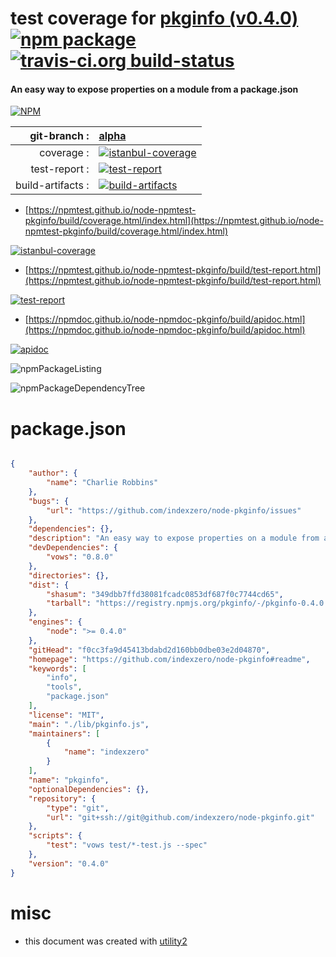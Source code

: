 # test coverage for  [pkginfo (v0.4.0)](https://github.com/indexzero/node-pkginfo#readme)  [![npm package](https://img.shields.io/npm/v/npmtest-pkginfo.svg?style=flat-square)](https://www.npmjs.org/package/npmtest-pkginfo) [![travis-ci.org build-status](https://api.travis-ci.org/npmtest/node-npmtest-pkginfo.svg)](https://travis-ci.org/npmtest/node-npmtest-pkginfo)
#### An easy way to expose properties on a module from a package.json

[![NPM](https://nodei.co/npm/pkginfo.png?downloads=true&downloadRank=true&stars=true)](https://www.npmjs.com/package/pkginfo)

| git-branch : | [alpha](https://github.com/npmtest/node-npmtest-pkginfo/tree/alpha)|
|--:|:--|
| coverage : | [![istanbul-coverage](https://npmtest.github.io/node-npmtest-pkginfo/build/coverage.badge.svg)](https://npmtest.github.io/node-npmtest-pkginfo/build/coverage.html/index.html)|
| test-report : | [![test-report](https://npmtest.github.io/node-npmtest-pkginfo/build/test-report.badge.svg)](https://npmtest.github.io/node-npmtest-pkginfo/build/test-report.html)|
| build-artifacts : | [![build-artifacts](https://npmtest.github.io/node-npmtest-pkginfo/glyphicons_144_folder_open.png)](https://github.com/npmtest/node-npmtest-pkginfo/tree/gh-pages/build)|

- [https://npmtest.github.io/node-npmtest-pkginfo/build/coverage.html/index.html](https://npmtest.github.io/node-npmtest-pkginfo/build/coverage.html/index.html)

[![istanbul-coverage](https://npmtest.github.io/node-npmtest-pkginfo/build/screenCapture.buildCi.browser.%252Ftmp%252Fbuild%252Fcoverage.lib.html.png)](https://npmtest.github.io/node-npmtest-pkginfo/build/coverage.html/index.html)

- [https://npmtest.github.io/node-npmtest-pkginfo/build/test-report.html](https://npmtest.github.io/node-npmtest-pkginfo/build/test-report.html)

[![test-report](https://npmtest.github.io/node-npmtest-pkginfo/build/screenCapture.buildCi.browser.%252Ftmp%252Fbuild%252Ftest-report.html.png)](https://npmtest.github.io/node-npmtest-pkginfo/build/test-report.html)

- [https://npmdoc.github.io/node-npmdoc-pkginfo/build/apidoc.html](https://npmdoc.github.io/node-npmdoc-pkginfo/build/apidoc.html)

[![apidoc](https://npmdoc.github.io/node-npmdoc-pkginfo/build/screenCapture.buildCi.browser.%252Ftmp%252Fbuild%252Fapidoc.html.png)](https://npmdoc.github.io/node-npmdoc-pkginfo/build/apidoc.html)

![npmPackageListing](https://npmtest.github.io/node-npmtest-pkginfo/build/screenCapture.npmPackageListing.svg)

![npmPackageDependencyTree](https://npmtest.github.io/node-npmtest-pkginfo/build/screenCapture.npmPackageDependencyTree.svg)



# package.json

```json

{
    "author": {
        "name": "Charlie Robbins"
    },
    "bugs": {
        "url": "https://github.com/indexzero/node-pkginfo/issues"
    },
    "dependencies": {},
    "description": "An easy way to expose properties on a module from a package.json",
    "devDependencies": {
        "vows": "0.8.0"
    },
    "directories": {},
    "dist": {
        "shasum": "349dbb7ffd38081fcadc0853df687f0c7744cd65",
        "tarball": "https://registry.npmjs.org/pkginfo/-/pkginfo-0.4.0.tgz"
    },
    "engines": {
        "node": ">= 0.4.0"
    },
    "gitHead": "f0cc3fa9d45413bdabd2d160bb0dbe03e2d04870",
    "homepage": "https://github.com/indexzero/node-pkginfo#readme",
    "keywords": [
        "info",
        "tools",
        "package.json"
    ],
    "license": "MIT",
    "main": "./lib/pkginfo.js",
    "maintainers": [
        {
            "name": "indexzero"
        }
    ],
    "name": "pkginfo",
    "optionalDependencies": {},
    "repository": {
        "type": "git",
        "url": "git+ssh://git@github.com/indexzero/node-pkginfo.git"
    },
    "scripts": {
        "test": "vows test/*-test.js --spec"
    },
    "version": "0.4.0"
}
```



# misc
- this document was created with [utility2](https://github.com/kaizhu256/node-utility2)
